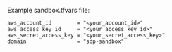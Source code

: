 Example sandbox.tfvars file:

```
aws_account_id        = "<your_account_id>"
aws_access_key_id     = "<your_access_key_id>"
aws_secret_access_key = "<your_secret_access_key>"
domain                = "sdp-sandbox"
```
